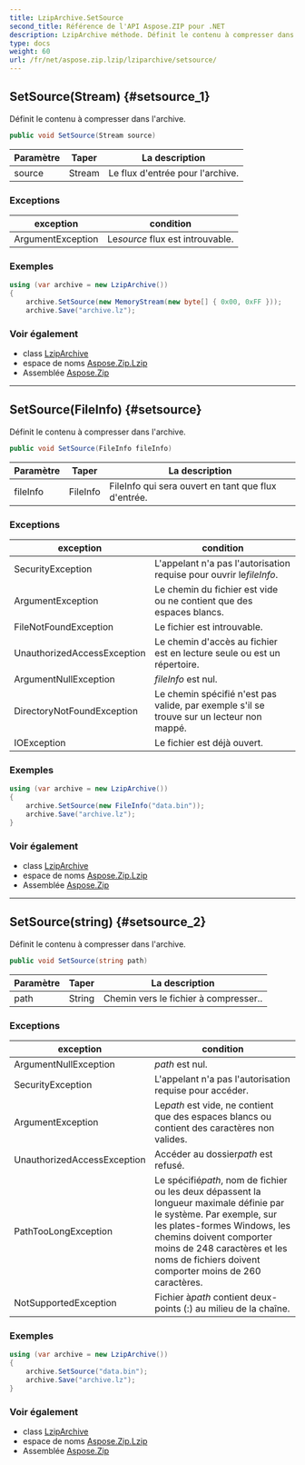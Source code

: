 ```yaml
---
title: LzipArchive.SetSource
second_title: Référence de l'API Aspose.ZIP pour .NET
description: LzipArchive méthode. Définit le contenu à compresser dans larchive.
type: docs
weight: 60
url: /fr/net/aspose.zip.lzip/lziparchive/setsource/
---
```

## SetSource(Stream) {#setsource_1}

Définit le contenu à compresser dans l'archive.

```csharp
public void SetSource(Stream source)
```

| Paramètre | Taper | La description |
| --- | --- | --- |
| source | Stream | Le flux d'entrée pour l'archive. |

### Exceptions

| exception | condition |
| --- | --- |
| ArgumentException | Le*source* flux est introuvable. |

### Exemples

```csharp
using (var archive = new LzipArchive())
{
    archive.SetSource(new MemoryStream(new byte[] { 0x00, 0xFF }));
    archive.Save("archive.lz");

```

### Voir également

* class [LzipArchive](../)
* espace de noms [Aspose.Zip.Lzip](../../lziparchive/)
* Assemblée [Aspose.Zip](../../../)

---

## SetSource(FileInfo) {#setsource}

Définit le contenu à compresser dans l'archive.

```csharp
public void SetSource(FileInfo fileInfo)
```

| Paramètre | Taper | La description |
| --- | --- | --- |
| fileInfo | FileInfo | FileInfo qui sera ouvert en tant que flux d'entrée. |

### Exceptions

| exception | condition |
| --- | --- |
| SecurityException | L'appelant n'a pas l'autorisation requise pour ouvrir le*fileInfo*. |
| ArgumentException | Le chemin du fichier est vide ou ne contient que des espaces blancs. |
| FileNotFoundException | Le fichier est introuvable. |
| UnauthorizedAccessException | Le chemin d'accès au fichier est en lecture seule ou est un répertoire. |
| ArgumentNullException | *fileInfo* est nul. |
| DirectoryNotFoundException | Le chemin spécifié n'est pas valide, par exemple s'il se trouve sur un lecteur non mappé. |
| IOException | Le fichier est déjà ouvert. |

### Exemples

```csharp
using (var archive = new LzipArchive()) 
{
    archive.SetSource(new FileInfo("data.bin"));
    archive.Save("archive.lz");
}
```

### Voir également

* class [LzipArchive](../)
* espace de noms [Aspose.Zip.Lzip](../../lziparchive/)
* Assemblée [Aspose.Zip](../../../)

---

## SetSource(string) {#setsource_2}

Définit le contenu à compresser dans l'archive.

```csharp
public void SetSource(string path)
```

| Paramètre | Taper | La description |
| --- | --- | --- |
| path | String | Chemin vers le fichier à compresser.. |

### Exceptions

| exception | condition |
| --- | --- |
| ArgumentNullException | *path* est nul. |
| SecurityException | L'appelant n'a pas l'autorisation requise pour accéder. |
| ArgumentException | Le*path* est vide, ne contient que des espaces blancs ou contient des caractères non valides. |
| UnauthorizedAccessException | Accéder au dossier*path* est refusé. |
| PathTooLongException | Le spécifié*path*, nom de fichier ou les deux dépassent la longueur maximale définie par le système. Par exemple, sur les plates-formes Windows, les chemins doivent comporter moins de 248 caractères et les noms de fichiers doivent comporter moins de 260 caractères. |
| NotSupportedException | Fichier à*path* contient deux-points (:) au milieu de la chaîne. |

### Exemples

```csharp
using (var archive = new LzipArchive()) 
{
    archive.SetSource("data.bin");
    archive.Save("archive.lz");
}
```

### Voir également

* class [LzipArchive](../)
* espace de noms [Aspose.Zip.Lzip](../../lziparchive/)
* Assemblée [Aspose.Zip](../../../)


